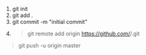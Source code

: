 1. git init
2. git add .
3. git commit -m "initial commit"
4. > git remote add origin https://github.com/<repo owner>/<repo name>.git
> git push -u origin master